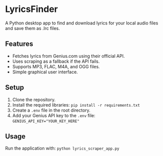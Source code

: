 # LyricsFinder

A Python desktop app to find and download lyrics for your local audio files and save them as .lrc files.

## Features

-   Fetches lyrics from Genius.com using their official API.
-   Uses scraping as a fallback if the API fails.
-   Supports MP3, FLAC, M4A, and OGG files.
-   Simple graphical user interface.

## Setup

1.  Clone the repository.
2.  Install the required libraries:
    `pip install -r requirements.txt`
3.  Create a `.env` file in the root directory.
4.  Add your Genius API key to the `.env` file:
    `GENIUS_API_KEY="YOUR_KEY_HERE"`

## Usage

Run the application with:
`python lyrics_scraper_app.py`